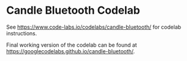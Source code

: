 Candle Bluetooth Codelab
========================

See https://www.code-labs.io/codelabs/candle-bluetooth/ for codelab instructions.

Final working version of the codelab can be found at https://googlecodelabs.github.io/candle-bluetooth/.
